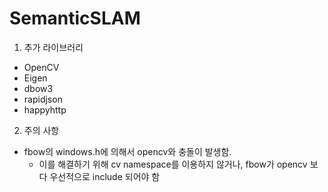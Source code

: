 # SemanticSLAM
1. 추가 라이브러리
  - OpenCV
  - Eigen
  - dbow3
  - rapidjson
  - happyhttp
2. 주의 사항
  - fbow의 windows.h에 의해서 opencv와 충돌이 발생함.
    - 이를 해결하기 위해 cv namespace를  이용하지 않거나, fbow가 opencv 보다 우선적으로 include 되어야 함
